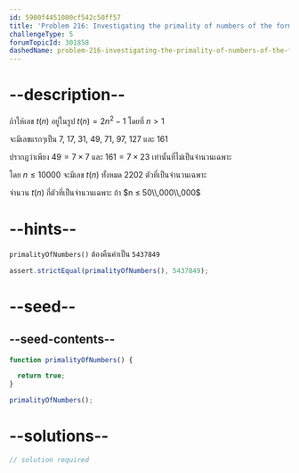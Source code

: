 ```yaml
---
id: 5900f4451000cf542c50ff57
title: 'Problem 216: Investigating the primality of numbers of the form 2n2-1'
challengeType: 5
forumTopicId: 301858
dashedName: problem-216-investigating-the-primality-of-numbers-of-the-form-2n2-1
---
```


# --description--

ถ้าให้เลข $t(n)$ อยู่ในรูป $t(n) = 2n^2 - 1$ โดยที่ $n > 1$

จะมีเลขแรกๆเป็น 7, 17, 31, 49, 71, 97, 127 และ 161

ปรากฎว่าเพียง $49 = 7 \times 7$ และ $161 = 7 \times 23$ เท่านั้นที่ไม่เป็นจำนวนเฉพาะ

โดย $n ≤ 10000$ จะมีเลข $t(n)$ ทั้งหมด 2202 ตัวที่เป็นจำนวนเฉพาะ

จำนวน $t(n)$ กี่ตัวที่เป็นจำนวนเฉพาะ ถ้า $n ≤ 50\\,000\\,000$

# --hints--

`primalityOfNumbers()` ต้องคืนค่าเป็น `5437849`

```js
assert.strictEqual(primalityOfNumbers(), 5437849);
```

# --seed--

## --seed-contents--

```js
function primalityOfNumbers() {

  return true;
}

primalityOfNumbers();
```

# --solutions--

```js
// solution required
```
